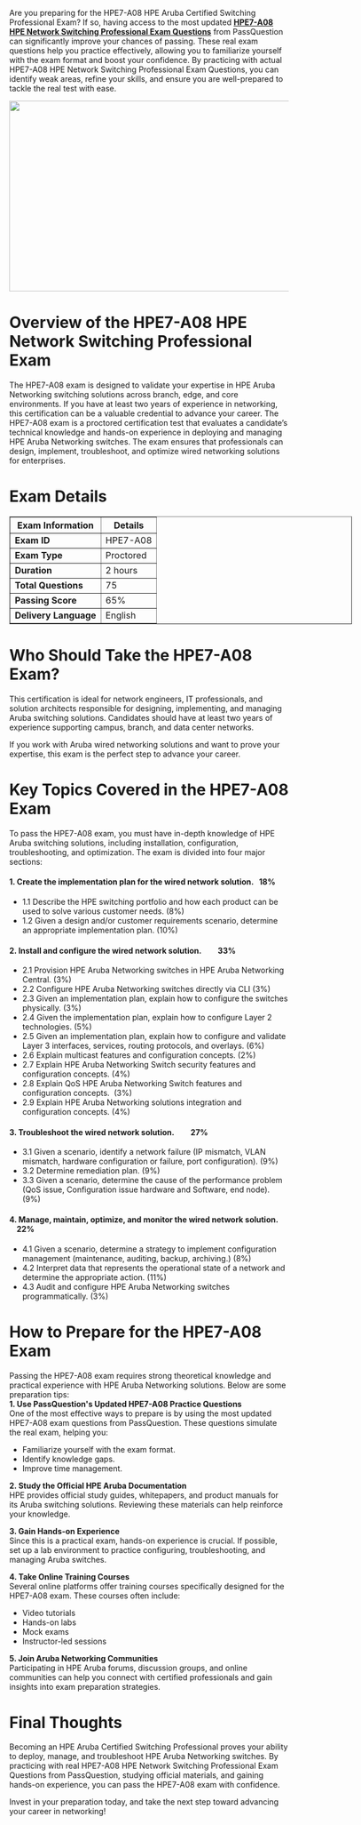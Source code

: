 <p>Are you preparing for the HPE7-A08 HPE Aruba Certified Switching Professional Exam? If so, having access to the most updated <strong><a href="https://www.passquestion.com/hpe7-a08.html">HPE7-A08 HPE Network Switching Professional Exam Questions</a></strong> from PassQuestion can significantly improve your chances of passing. These real exam questions help you practice effectively, allowing you to familiarize yourself with the exam format and boost your confidence. By practicing with actual HPE7-A08 HPE Network Switching Professional Exam Questions, you can identify weak areas, refine your skills, and ensure you are well-prepared to tackle the real test with ease.</p>

<p><img alt="" src="https://www.passquestion.com/uploads/pqcom/images/20250312/45bb5e3dbe175560435219b31ee0a339.jpg" style="height:343px; width:618px" /></p>

<h1>Overview of the HPE7-A08 HPE Network Switching Professional Exam</h1>

<p>The HPE7-A08 exam is designed to validate your expertise in HPE Aruba Networking switching solutions across branch, edge, and core environments. If you have at least two years of experience in networking, this certification can be a valuable credential to advance your career. The HPE7-A08 exam is a proctored certification test that evaluates a candidate&rsquo;s technical knowledge and hands-on experience in deploying and managing HPE Aruba Networking switches. The exam ensures that professionals can design, implement, troubleshoot, and optimize wired networking solutions for enterprises.</p>

<h1>Exam Details</h1>

<table border="1" style="width:618px">
	<thead>
		<tr>
			<th><strong>Exam Information</strong></th>
			<th><strong>Details</strong></th>
		</tr>
	</thead>
	<tbody>
		<tr>
			<td><strong>Exam ID</strong></td>
			<td>HPE7-A08</td>
		</tr>
		<tr>
			<td><strong>Exam Type</strong></td>
			<td>Proctored</td>
		</tr>
		<tr>
			<td><strong>Duration</strong></td>
			<td>2 hours</td>
		</tr>
		<tr>
			<td><strong>Total Questions</strong></td>
			<td>75</td>
		</tr>
		<tr>
			<td><strong>Passing Score</strong></td>
			<td>65%</td>
		</tr>
		<tr>
			<td><strong>Delivery Language</strong></td>
			<td>English</td>
		</tr>
	</tbody>
</table>

<h1>Who Should Take the HPE7-A08 Exam?</h1>

<p>This certification is ideal for network engineers, IT professionals, and solution architects responsible for designing, implementing, and managing Aruba switching solutions. Candidates should have at least two years of experience supporting campus, branch, and data center networks.</p>

<p>If you work with Aruba wired networking solutions and want to prove your expertise, this exam is the perfect step to advance your career.</p>

<h1>Key Topics Covered in the HPE7-A08 Exam</h1>

<p>To pass the HPE7-A08 exam, you must have in-depth knowledge of HPE Aruba switching solutions, including installation, configuration, troubleshooting, and optimization. The exam is divided into four major sections:</p>

<h4>1. Create the implementation plan for the wired network solution. &nbsp; 18%</h4>

<ul>
	<li>1.1 Describe the HPE switching portfolio and how each product can be used to solve various customer needs. (8%)</li>
	<li>1.2 Given a design and/or customer requirements scenario, determine an appropriate implementation plan. (10%)</li>
</ul>

<h4>2. Install and configure the wired network solution. &nbsp; &nbsp; &nbsp; &nbsp; 33%</h4>

<ul>
	<li>2.1 Provision HPE Aruba Networking switches in HPE Aruba Networking Central. (3%)</li>
	<li>2.2 Configure HPE Aruba Networking switches directly via CLI (3%)&nbsp;</li>
	<li>2.3 Given an implementation plan, explain how to configure the switches physically. (3%)</li>
	<li>2.4 Given the implementation plan, explain how to configure Layer 2 technologies. (5%)</li>
	<li>2.5 Given an implementation plan, explain how to configure and validate Layer 3 interfaces, services, routing protocols, and overlays. (6%)</li>
	<li>2.6 Explain multicast features and configuration concepts. (2%)</li>
	<li>2.7 Explain HPE Aruba Networking Switch security features and configuration concepts. (4%)</li>
	<li>2.8 Explain QoS HPE Aruba Networking Switch features and configuration concepts. &nbsp;(3%)</li>
	<li>2.9 Explain HPE Aruba Networking solutions integration and configuration concepts. (4%)</li>
</ul>

<h4>3. Troubleshoot the wired network solution. &nbsp; &nbsp; &nbsp; &nbsp; 27%</h4>

<ul>
	<li>3.1 Given a scenario, identify a network failure (IP mismatch, VLAN mismatch, hardware configuration or failure, port configuration). (9%)</li>
	<li>3.2 Determine remediation plan. (9%)</li>
	<li>3.3 Given a scenario, determine the cause of the performance problem (QoS issue, Configuration issue hardware and Software, end node). (9%)</li>
</ul>

<h4>4. Manage, maintain, optimize, and monitor the wired network solution. &nbsp; &nbsp; &nbsp; &nbsp; 22%</h4>

<ul>
	<li>4.1 Given a scenario, determine a strategy to implement configuration management (maintenance, auditing, backup, archiving.) (8%)</li>
	<li>4.2 Interpret data that represents the operational state of a network and determine the appropriate action. (11%)</li>
	<li>4.3 Audit and configure HPE Aruba Networking switches programmatically. (3%)</li>
</ul>

<h1>How to Prepare for the HPE7-A08 Exam</h1>

<p>Passing the HPE7-A08 exam requires strong theoretical knowledge and practical experience with HPE Aruba Networking solutions. Below are some preparation tips:<br />
<strong>1. Use PassQuestion&#39;s Updated HPE7-A08 Practice Questions</strong><br />
One of the most effective ways to prepare is by using the most updated HPE7-A08 exam questions from PassQuestion. These questions simulate the real exam, helping you:</p>

<ul>
	<li>Familiarize yourself with the exam format.</li>
	<li>Identify knowledge gaps.</li>
	<li>Improve time management.</li>
</ul>

<p><strong>2. Study the Official HPE Aruba Documentation</strong><br />
HPE provides official study guides, whitepapers, and product manuals for its Aruba switching solutions. Reviewing these materials can help reinforce your knowledge.</p>

<p><strong>3. Gain Hands-on Experience</strong><br />
Since this is a practical exam, hands-on experience is crucial. If possible, set up a lab environment to practice configuring, troubleshooting, and managing Aruba switches.</p>

<p><strong>4. Take Online Training Courses</strong><br />
Several online platforms offer training courses specifically designed for the HPE7-A08 exam. These courses often include:</p>

<ul>
	<li>Video tutorials</li>
	<li>Hands-on labs</li>
	<li>Mock exams</li>
	<li>Instructor-led sessions</li>
</ul>

<p><strong>5. Join Aruba Networking Communities</strong><br />
Participating in HPE Aruba forums, discussion groups, and online communities can help you connect with certified professionals and gain insights into exam preparation strategies.</p>

<h1>Final Thoughts</h1>

<p>Becoming an HPE Aruba Certified Switching Professional proves your ability to deploy, manage, and troubleshoot HPE Aruba Networking switches. By practicing with real HPE7-A08 HPE Network Switching Professional Exam Questions from PassQuestion, studying official materials, and gaining hands-on experience, you can pass the HPE7-A08 exam with confidence.</p>

<p>Invest in your preparation today, and take the next step toward advancing your career in networking!</p>
